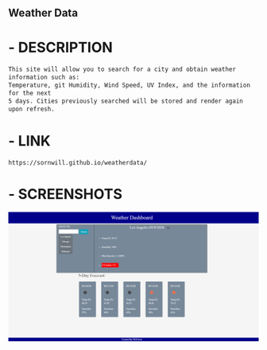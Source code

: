 ## Weather Data

# - DESCRIPTION
    This site will allow you to search for a city and obtain weather information such as:
    Temperature, git Humidity, Wind Speed, UV Index, and the information for the next
    5 days. Cities previously searched will be stored and render again upon refresh. 

# - LINK
    https://sornwill.github.io/weatherdata/

# - SCREENSHOTS

![Example Image](Assets/images/example.png)

